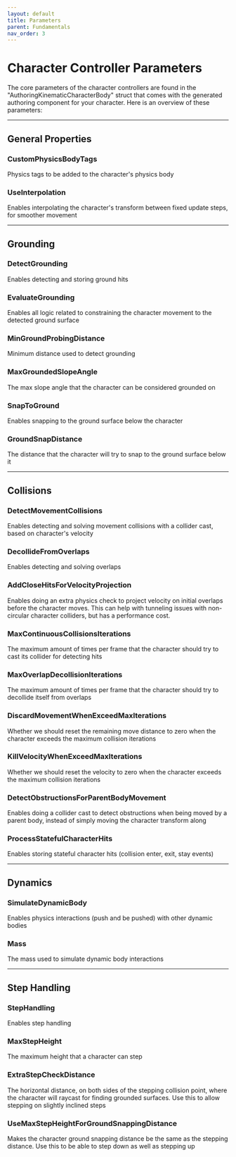 ```yaml
---
layout: default
title: Parameters
parent: Fundamentals
nav_order: 3
---
```


# Character Controller Parameters

The core parameters of the character controllers are found in the "AuthoringKinematicCharacterBody" struct that comes with the generated authoring component for your character. Here is an overview of these parameters:

____________________________________________________________________________________

## General Properties

### CustomPhysicsBodyTags
Physics tags to be added to the character's physics body

### UseInterpolation
Enables interpolating the character's transform between fixed update steps, for smoother movement

____________________________________________________________________________________

## Grounding

### DetectGrounding
Enables detecting and storing ground hits

### EvaluateGrounding
Enables all logic related to constraining the character movement to the detected ground surface

### MinGroundProbingDistance
Minimum distance used to detect grounding

### MaxGroundedSlopeAngle
The max slope angle that the character can be considered grounded on

### SnapToGround
Enables snapping to the ground surface below the character

### GroundSnapDistance
The distance that the character will try to snap to the ground surface below it

____________________________________________________________________________________

## Collisions

### DetectMovementCollisions
Enables detecting and solving movement collisions with a collider cast, based on character's velocity

### DecollideFromOverlaps
Enables detecting and solving overlaps

### AddCloseHitsForVelocityProjection
Enables doing an extra physics check to project velocity on initial overlaps before the character moves. This can help with tunneling issues with non-circular character colliders, but has a performance cost.

### MaxContinuousCollisionsIterations
The maximum amount of times per frame that the character should try to cast its collider for detecting hits

### MaxOverlapDecollisionIterations
The maximum amount of times per frame that the character should try to decollide itself from overlaps

### DiscardMovementWhenExceedMaxIterations
Whether we should reset the remaining move distance to zero when the character exceeds the maximum collision iterations

### KillVelocityWhenExceedMaxIterations
Whether we should reset the velocity to zero when the character exceeds the maximum collision iterations

### DetectObstructionsForParentBodyMovement
Enables doing a collider cast to detect obstructions when being moved by a parent body, instead of simply moving the character transform along

### ProcessStatefulCharacterHits
Enables storing stateful character hits (collision enter, exit, stay events)

____________________________________________________________________________________

## Dynamics

### SimulateDynamicBody
Enables physics interactions (push and be pushed) with other dynamic bodies

### Mass
The mass used to simulate dynamic body interactions

____________________________________________________________________________________

## Step Handling

### StepHandling
Enables step handling

### MaxStepHeight
The maximum height that a character can step

### ExtraStepCheckDistance
The horizontal distance, on both sides of the stepping collision point, where the character will raycast for finding grounded surfaces. Use this to allow stepping on slightly inclined steps

### UseMaxStepHeightForGroundSnappingDistance
Makes the character ground snapping distance be the same as the stepping distance. Use this to be able to step down as well as stepping up
